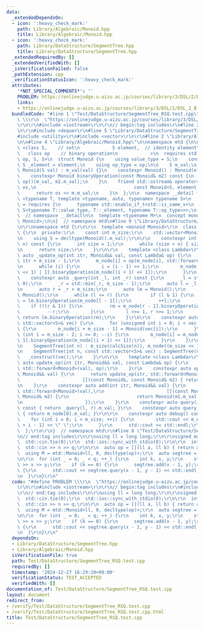 ```yaml
---
data:
  _extendedDependsOn:
  - icon: ':heavy_check_mark:'
    path: Library/Algebraic/Monoid.hpp
    title: Library/Algebraic/Monoid.hpp
  - icon: ':heavy_check_mark:'
    path: Library/DataStructure/SegmentTree.hpp
    title: Library/DataStructure/SegmentTree.hpp
  _extendedRequiredBy: []
  _extendedVerifiedWith: []
  _isVerificationFailed: false
  _pathExtension: cpp
  _verificationStatusIcon: ':heavy_check_mark:'
  attributes:
    '*NOT_SPECIAL_COMMENTS*': ''
    PROBLEM: https://onlinejudge.u-aizu.ac.jp/courses/library/3/DSL/2/DSL_2_B
    links:
    - https://onlinejudge.u-aizu.ac.jp/courses/library/3/DSL/2/DSL_2_B
  bundledCode: "#line 1 \"Test/DataStructure/SegmentTree_RSQ.test.cpp\"\n#define PROBLEM\
    \ \\\r\n  \"https://onlinejudge.u-aizu.ac.jp/courses/library/3/DSL/2/DSL_2_B\"\
    \r\n\r\n#include <iostream>\r\n\r\n// begin:tag includes\r\n#line 2 \"Library/DataStructure/SegmentTree.hpp\"\
    \n\r\n#include <deque>\r\n#line 5 \"Library/DataStructure/SegmentTree.hpp\"\n\
    #include <utility>\r\n#include <vector>\r\n\r\n#line 2 \"Library/Algebraic/Monoid.hpp\"\
    \n\n#line 4 \"Library/Algebraic/Monoid.hpp\"\n\nnamespace mtd {\n\n  template\
    \ <class S,    // set\n            S element,  // identity element\n         \
    \   class op    // binary operation\n            >\n  requires std::is_invocable_r_v<S,\
    \ op, S, S>\n  struct Monoid {\n    using value_type = S;\n    constexpr static\
    \ S _element = element;\n    using op_type = op;\n\n    S m_val;\n    constexpr\
    \ Monoid(S val) : m_val(val) {}\n    constexpr Monoid() : Monoid(element) {}\n\
    \    constexpr Monoid binaryOperation(const Monoid& m2) const {\n      return\
    \ op()(m_val, m2.m_val);\n    }\n    friend std::ostream& operator<<(std::ostream&\
    \ os,\n                                    const Monoid<S, element, op>& m) {\n\
    \      return os << m.m_val;\n    }\n  };\n\n  namespace __detail {\n    template\
    \ <typename T, template <typename, auto, typename> typename S>\n    concept is_monoid_specialization_of\
    \ = requires {\n      typename std::enable_if_t<std::is_same_v<\n          T,\
    \ S<typename T::value_type, T::_element, typename T::op_type>>>;\n    };\n  }\
    \  // namespace __detail\n\n  template <typename M>\n  concept monoid = __detail::is_monoid_specialization_of<M,\
    \ Monoid>;\n\n}  // namespace mtd\n#line 9 \"Library/DataStructure/SegmentTree.hpp\"\
    \n\r\nnamespace mtd {\r\n\r\n  template <monoid Monoid>\r\n  class SegmentTree\
    \ {\r\n  private:\r\n    const int m_size;\r\n    std::vector<Monoid> m_node;\r\
    \n    using S = decltype(Monoid().m_val);\r\n\r\n    constexpr int calcSize(int\
    \ n) const {\r\n      int size = 1;\r\n      while (size < n) { size <<= 1; }\r\
    \n      return size;\r\n    }\r\n\r\n    template <class Lambda>\r\n    constexpr\
    \ auto _update_op(int itr, Monoid&& val, const Lambda& op) {\r\n      int i =\
    \ itr + m_size - 1;\r\n      m_node[i] = op(m_node[i], std::forward<decltype(val)>(val));\r\
    \n      while (i) {\r\n        i = (i - 1) >> 1;\r\n        m_node[i] = m_node[(i\
    \ << 1) | 1].binaryOperation(m_node[(i + 1) << 1]);\r\n      }\r\n    }\r\n\r\n\
    \    constexpr auto _query(int _l, int _r) const {\r\n      _l = std::max(_l,\
    \ 0);\r\n      _r = std::min(_r, m_size - 1);\r\n      auto l = _l + m_size;\r\
    \n      auto r = _r + m_size;\r\n      auto lm = Monoid();\r\n      auto rm =\
    \ Monoid();\r\n      while (l <= r) {\r\n        if (l & 1) {\r\n          lm\
    \ = lm.binaryOperation(m_node[l - 1]);\r\n          ++l;\r\n        }\r\n    \
    \    if (!(r & 1)) {\r\n          rm = m_node[r - 1].binaryOperation(rm);\r\n\
    \          --r;\r\n        }\r\n        l >>= 1, r >>= 1;\r\n      }\r\n     \
    \ return lm.binaryOperation(rm);\r\n    }\r\n\r\n    constexpr auto _construct(const\
    \ std::vector<S>& vec) {\r\n      for (unsigned int i = 0; i < vec.size(); ++i)\
    \ {\r\n        m_node[i + m_size - 1] = Monoid(vec[i]);\r\n      }\r\n      for\
    \ (int i = m_size - 2; i >= 0; --i) {\r\n        m_node[i] = m_node[(i << 1) |\
    \ 1].binaryOperation(m_node[(i + 1) << 1]);\r\n      }\r\n    }\r\n\r\n  public:\r\
    \n    SegmentTree(int n) : m_size(calcSize(n)), m_node((m_size << 1) - 1) {}\r\
    \n    SegmentTree(int n, const std::vector<S>& vec) : SegmentTree(n) {\r\n   \
    \   _construct(vec);\r\n    }\r\n\r\n    template <class Lambda>\r\n    constexpr\
    \ auto update_op(int itr, Monoid&& val, const Lambda& op) {\r\n      return _update_op(itr,\
    \ std::forward<Monoid>(val), op);\r\n    }\r\n    constexpr auto update(int itr,\
    \ Monoid&& val) {\r\n      return update_op(itr, std::forward<Monoid>(val),\r\n\
    \                       [](const Monoid&, const Monoid& m2) { return m2; });\r\
    \n    }\r\n    constexpr auto add(int itr, Monoid&& val) {\r\n      return update_op(itr,\
    \ std::forward<Monoid>(val),\r\n                       [](const Monoid& m1, const\
    \ Monoid& m2) {\r\n                         return Monoid(m1.m_val + m2.m_val);\r\
    \n                       });\r\n    }\r\n    constexpr auto query(int l, int r)\
    \ const { return _query(l, r).m_val; }\r\n    constexpr auto query_all() const\
    \ { return m_node[0].m_val; }\r\n\r\n    constexpr auto debug() const {\r\n  \
    \    for (int i = 0; i < m_size; ++i) {\r\n        std::cout << m_node[m_size\
    \ + i - 1] << \" \";\r\n      }\r\n      std::cout << std::endl;\r\n    }\r\n\
    \  };\r\n\r\n}  // namespace mtd\r\n#line 8 \"Test/DataStructure/SegmentTree_RSQ.test.cpp\"\
    \n// end:tag includes\r\n\r\nusing ll = long long;\r\n\r\nsigned main() {\r\n\
    \  std::cin.tie(0);\r\n  std::ios::sync_with_stdio(0);\r\n\r\n  int n, q;\r\n\
    \  std::cin >> n >> q;\r\n\r\n  auto op = [](ll a, ll b) { return a + b; };\r\n\
    \  using M = mtd::Monoid<ll, 0, decltype(op)>;\r\n  auto segtree = mtd::SegmentTree<M>(n);\r\
    \n\r\n  for (int _ = 0; _ < q; ++_) {\r\n    int k, x, y;\r\n    std::cin >> k\
    \ >> x >> y;\r\n    if (k == 0) {\r\n      segtree.add(x - 1, y);\r\n    } else\
    \ {\r\n      std::cout << segtree.query(x - 1, y - 1) << std::endl;\r\n    }\r\
    \n  }\r\n}\r\n"
  code: "#define PROBLEM \\\r\n  \"https://onlinejudge.u-aizu.ac.jp/courses/library/3/DSL/2/DSL_2_B\"\
    \r\n\r\n#include <iostream>\r\n\r\n// begin:tag includes\r\n#include \"./../../Library/DataStructure/SegmentTree.hpp\"\
    \r\n// end:tag includes\r\n\r\nusing ll = long long;\r\n\r\nsigned main() {\r\n\
    \  std::cin.tie(0);\r\n  std::ios::sync_with_stdio(0);\r\n\r\n  int n, q;\r\n\
    \  std::cin >> n >> q;\r\n\r\n  auto op = [](ll a, ll b) { return a + b; };\r\n\
    \  using M = mtd::Monoid<ll, 0, decltype(op)>;\r\n  auto segtree = mtd::SegmentTree<M>(n);\r\
    \n\r\n  for (int _ = 0; _ < q; ++_) {\r\n    int k, x, y;\r\n    std::cin >> k\
    \ >> x >> y;\r\n    if (k == 0) {\r\n      segtree.add(x - 1, y);\r\n    } else\
    \ {\r\n      std::cout << segtree.query(x - 1, y - 1) << std::endl;\r\n    }\r\
    \n  }\r\n}\r\n"
  dependsOn:
  - Library/DataStructure/SegmentTree.hpp
  - Library/Algebraic/Monoid.hpp
  isVerificationFile: true
  path: Test/DataStructure/SegmentTree_RSQ.test.cpp
  requiredBy: []
  timestamp: '2024-12-27 16:29:20+09:00'
  verificationStatus: TEST_ACCEPTED
  verifiedWith: []
documentation_of: Test/DataStructure/SegmentTree_RSQ.test.cpp
layout: document
redirect_from:
- /verify/Test/DataStructure/SegmentTree_RSQ.test.cpp
- /verify/Test/DataStructure/SegmentTree_RSQ.test.cpp.html
title: Test/DataStructure/SegmentTree_RSQ.test.cpp
---
```

